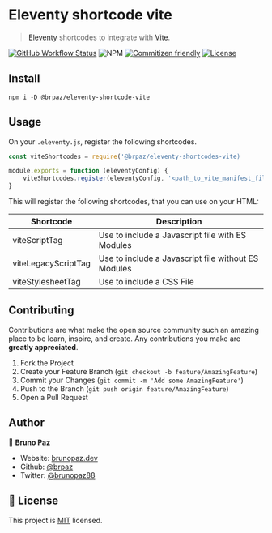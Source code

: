 # Eleventy shortcode vite

> [Eleventy](https://www.11ty.dev/) shortcodes to integrate with [Vite](https://vitejs.dev/).

[![GitHub Workflow Status](https://img.shields.io/github/workflow/status/brpaz/eleventy-shortcode-vite/CI?style=for-the-badge)](https://github.com/brpaz/vite-manifest-parser/actions/workflows/ci.yml)
![NPM](https://img.shields.io/npm/v/brpaz/eleventy-shortcode-vite?style=for-the-badge)
[![Commitizen friendly](https://img.shields.io/badge/commitizen-friendly-brightgreen.svg?style=for-the-badge)](http://commitizen.github.io/cz-cli/)
[![License](https://img.shields.io/badge/License-MIT-yellow.svg?style=for-the-badge)](LICENSE)

## Install

```
npm i -D @brpaz/eleventy-shortcode-vite
```

## Usage

On your `.eleventy.js`, register the following shortcodes.

```js
const viteShortcodes = require('@brpaz/eleventy-shortcodes-vite)

module.exports = function (eleventyConfig) {
    viteShortcodes.register(eleventyConfig, '<path_to_vite_manifest_file>')
}    
```

This will register the following shortcodes, that you can use on your HTML:

| Shortcode           	| Description                                         	|
|---------------------	|-----------------------------------------------------	|
| viteScriptTag       	| Use to include a Javascript file with ES Modules    	|
| viteLegacyScriptTag 	| Use to include a Javascript file without ES Modules 	|
| viteStylesheetTag   	| Use to include a CSS File                           	|


## Contributing

Contributions are what make the open source community such an amazing place to be learn, inspire, and create. Any contributions you make are **greatly appreciated**.

1. Fork the Project
2. Create your Feature Branch (`git checkout -b feature/AmazingFeature`)
3. Commit your Changes (`git commit -m 'Add some AmazingFeature'`)
4. Push to the Branch (`git push origin feature/AmazingFeature`)
5. Open a Pull Request

## Author

👤 **Bruno Paz**

* Website: [brunopaz.dev](https://brunopaz.dev)
* Github: [@brpaz](https://github.com/brpaz)
* Twitter: [@brunopaz88](https://twitter.com/brunopaz88)

## 📝 License

This project is [MIT](https://opensource.org/licenses/MIT) licensed.


